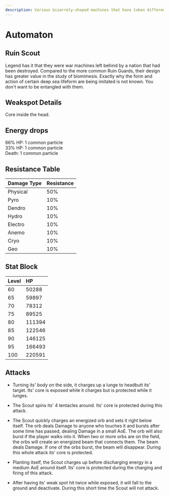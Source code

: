```yaml
---
description: Various bizarrely-shaped machines that have taken different forms and functions to adapt to different goals..
---
```


# Automaton

## Ruin Scout

Legend has it that they were war machines left behind by a nation that had been destroyed. Compared to the more common Ruin Guards, their design has greater value in the study of biomimesis. Exactly why the form and action of certain deep sea lifeform are being imitated is not known. You don't want to be entangled with them.

## Weakspot Details

Core inside the head.

## Energy drops

66% HP: 1 common particle  
33% HP: 1 common particle  
Death: 1 common particle  

## Resistance Table

| Damage Type | Resistance |
| :--- | :--- |
| Physical | 50% |
| Pyro | 10% |
| Dendro | 10% |
| Hydro | 10% |
| Electro | 10% |
| Anemo | 10% |
| Cryo | 10% |
| Geo | 10% |

## Stat Block

| Level | HP |
| :--- | :--- |
| 60 | 50288 |
| 65 | 59897 |
| 70 | 78312 |
| 75 | 89525 |
| 80 | 111394 |
| 85 | 122546 |
| 90 | 146125 |
| 95 | 166493 |
| 100 | 220591 |

## Attacks

* Turning its' body on the side, it charges up a lunge to headbutt its' target. Its' core is exposed while it charges but is protected while it lunges.

* The Scout spins its' 4 tentacles around. Its' core is protected during this attack.

* The Scout quickly charges an energized orb and sets it right below itself. The orb deals Damage to anyone who touches it and bursts after some time has passed, dealing Damage in a small AoE. The orb will also burst if the player walks into it. When two or more orbs are on the field, the orbs will create an energized beam that connects them. The beam deals Damage. If one of the orbs burst, the beam will disappear. During this whole attack its' core is protected.

* Planting itself, the Scout charges up before discharging energy in a medium AoE around itself. Its' core is protected during the charging and firing of this attack.

* After having its' weak spot hit twice while exposed, it will fall to the ground and deactivate. During this short time the Scout will not attack.
